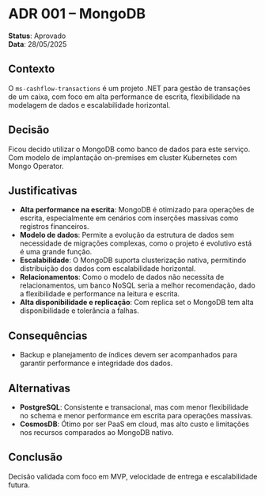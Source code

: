 # ADR 001 – MongoDB

**Status**: Aprovado  
**Data**: 28/05/2025

## Contexto

O `ms-cashflow-transactions` é um projeto .NET para gestão de transações de um caixa, com foco em alta performance de escrita, flexibilidade na modelagem de dados e escalabilidade horizontal. 

## Decisão

Ficou decido utilizar o MongoDB como banco de dados para este serviço. Com modelo de implantação on-premises em cluster Kubernetes com Mongo Operator.

## Justificativas

- **Alta performance na escrita**: MongoDB é otimizado para operações de escrita, especialmente em cenários com inserções massivas como registros financeiros.
- **Modelo de dados**: Permite a evolução da estrutura de dados sem necessidade de migrações complexas, como o projeto é evolutivo está é uma grande função.
- **Escalabilidade**: O MongoDB suporta clusterização nativa, permitindo distribuição dos dados com escalabilidade horizontal.
- **Relacionamentos**: Como o modelo de dados não necessita de relacionamentos, um banco NoSQL seria a melhor recomendação, dado a flexibilidade e performance na leitura e escrita.
- **Alta disponibilidade e replicação**: Com replica set o MongoDB tem alta disponibilidade e tolerância a falhas.

## Consequências

- Backup e planejamento de índices devem ser acompanhados para garantir performance e integridade dos dados.

## Alternativas

- **PostgreSQL**: Consistente e transacional, mas com menor flexibilidade no schema e menor performance em escrita para operações massivas.
- **CosmosDB**: Ótimo por ser PaaS em cloud, mas alto custo e limitações nos recursos comparados ao MongoDB nativo.

## Conclusão

Decisão validada com foco em MVP, velocidade de entrega e escalabilidade futura.
